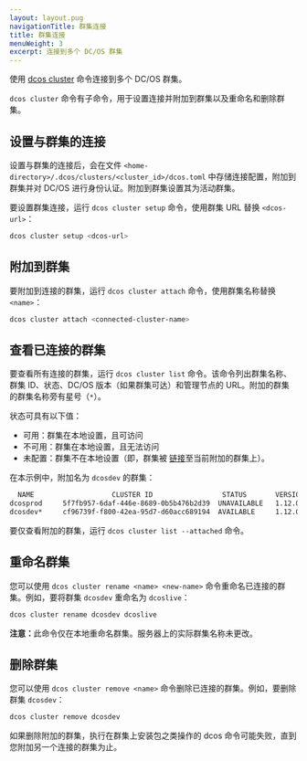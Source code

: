 ```yaml
---
layout: layout.pug
navigationTitle: 群集连接
title: 群集连接
menuWeight: 3
excerpt: 连接到多个 DC/OS 群集 
---
```


使用 [dcos cluster](/cn/1.12/cli/command-reference/dcos-cluster/) 命令连接到多个 DC/OS 群集。

`dcos cluster` 命令有子命令，用于设置连接并附加到群集以及重命名和删除群集。

## 设置与群集的连接

设置与群集的连接后，会在文件 `<home-directory>/.dcos/clusters/<cluster_id>/dcos.toml` 中存储连接配置，附加到群集并对 DC/OS 进行身份认证。附加到群集设置其为活动群集。

要设置群集连接，运行 `dcos cluster setup` 命令，使用群集 URL 替换 `<dcos-url>`：

```bash
dcos cluster setup <dcos-url>
```

## 附加到群集

要附加到连接的群集，运行 `dcos cluster attach` 命令，使用群集名称替换 `<name>`：

```bash
dcos cluster attach <connected-cluster-name>
```

## 查看已连接的群集

要查看所有连接的群集，运行 `dcos cluster list` 命令。该命令列出群集名称、群集 ID、状态、DC/OS 版本（如果群集可达）和管理节点的 URL。附加的群集的群集名称旁有星号（`*`）。

状态可具有以下值：

- 可用：群集在本地设置，且可访问
- 不可用：群集在本地设置，且无法访问
- 未配置：群集不在本地设置（即，群集被 [链接](/cn/1.12/administering-clusters/multiple-clusters/cluster-links/)至当前附加的群集上）。

在本示例中，附加名为 `dcosdev` 的群集：

```bash
  NAME                   CLUSTER ID                 STATUS       VERSION                     URL
dcosprod     5f7fb957-6daf-446e-8689-0b5b476b2d39  UNAVAILABLE   1.12.0    https://dcosclus-eosy.us-west-2.elb.amazonaws.com
dcosdev*     cf96739f-f800-42ea-95d7-d60acc689194  AVAILABLE     1.12.0    https://dcosclus-5m65.us-west-2.elb.amazonaws.com
```

要仅查看附加的群集，运行 `dcos cluster list --attached` 命令。

## 重命名群集

您可以使用 `dcos cluster rename <name> <new-name>` 命令重命名已连接的群集。例如，要将群集 `dcosdev` 重命名为 `dcoslive`：

```bash
dcos cluster rename dcosdev dcoslive
```

<p class="message--note"><strong>注意：</strong>此命令仅在本地重命名群集。服务器上的实际群集名称未更改。</p>


## 删除群集

您可以使用 `dcos cluster remove <name>` 命令删除已连接的群集。例如，要删除群集 `dcosdev`：

```bash
dcos cluster remove dcosdev
```

如果删除附加的群集，执行在群集上安装包之类操作的 dcos 命令可能失败，直到您附加另一个连接的群集为止。
